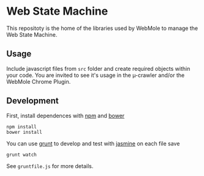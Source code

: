 # Web State Machine

This repositoty is the home of the libraries used by WebMole to manage the Web State Machine.


## Usage

Include javascript files from `src` folder and create required objects within your code. You are invited to see it's usage in the µ-crawler and/or the WebMole Chrome Plugin.


## Development

First, install dependences with [npm](https://npmjs.org/) and [bower](http://bower.io/)

	npm install
	bower install

You can use [grunt](http://gruntjs.com/) to develop and test with [jasmine](http://pivotal.github.io/jasmine/) on each file save

	grunt watch

See `gruntfile.js` for more details.